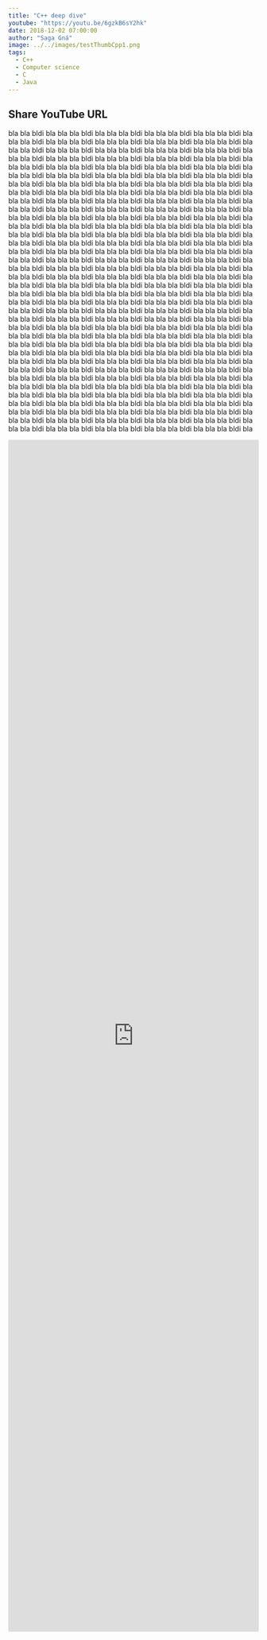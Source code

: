 ```yaml
---
title: "C++ deep dive"
youtube: "https://youtu.be/6gzkB6sY2hk"
date: 2018-12-02 07:00:00
author: "Saga Gná"
image: ../../images/testThumbCpp1.png
tags:
  - C++
  - Computer science
  - C
  - Java
---
```


## Share YouTube URL
bla bla bldi bla bla bla bldi bla bla bla bldi bla bla bla bldi bla bla bla bldi bla bla bla bldi bla 
bla bla bldi bla bla bla bldi bla bla bla bldi bla bla bla bldi bla bla bla bldi bla bla bla bldi bla 
bla bla bldi bla bla bla bldi bla bla bla bldi bla bla bla bldi bla bla bla bldi bla bla bla bldi bla 
bla bla bldi bla bla bla bldi bla bla bla bldi bla bla bla bldi bla bla bla bldi bla bla bla bldi bla 
bla bla bldi bla bla bla bldi bla bla bla bldi bla bla bla bldi bla bla bla bldi bla bla bla bldi bla 
bla bla bldi bla bla bla bldi bla bla bla bldi bla bla bla bldi bla bla bla bldi bla bla bla bldi bla 
bla bla bldi bla bla bla bldi bla bla bla bldi bla bla bla bldi bla bla bla bldi bla bla bla bldi bla 
bla bla bldi bla bla bla bldi bla bla bla bldi bla bla bla bldi bla bla bla bldi bla bla bla bldi bla 
bla bla bldi bla bla bla bldi bla bla bla bldi bla bla bla bldi bla bla bla bldi bla bla bla bldi bla 
bla bla bldi bla bla bla bldi bla bla bla bldi bla bla bla bldi bla bla bla bldi bla bla bla bldi bla 
bla bla bldi bla bla bla bldi bla bla bla bldi bla bla bla bldi bla bla bla bldi bla bla bla bldi bla 
bla bla bldi bla bla bla bldi bla bla bla bldi bla bla bla bldi bla bla bla bldi bla bla bla bldi bla 
bla bla bldi bla bla bla bldi bla bla bla bldi bla bla bla bldi bla bla bla bldi bla bla bla bldi bla 
bla bla bldi bla bla bla bldi bla bla bla bldi bla bla bla bldi bla bla bla bldi bla bla bla bldi bla 
bla bla bldi bla bla bla bldi bla bla bla bldi bla bla bla bldi bla bla bla bldi bla bla bla bldi bla 
bla bla bldi bla bla bla bldi bla bla bla bldi bla bla bla bldi bla bla bla bldi bla bla bla bldi bla 
bla bla bldi bla bla bla bldi bla bla bla bldi bla bla bla bldi bla bla bla bldi bla bla bla bldi bla 
bla bla bldi bla bla bla bldi bla bla bla bldi bla bla bla bldi bla bla bla bldi bla bla bla bldi bla 
bla bla bldi bla bla bla bldi bla bla bla bldi bla bla bla bldi bla bla bla bldi bla bla bla bldi bla 
bla bla bldi bla bla bla bldi bla bla bla bldi bla bla bla bldi bla bla bla bldi bla bla bla bldi bla 
bla bla bldi bla bla bla bldi bla bla bla bldi bla bla bla bldi bla bla bla bldi bla bla bla bldi bla 
bla bla bldi bla bla bla bldi bla bla bla bldi bla bla bla bldi bla bla bla bldi bla bla bla bldi bla 
bla bla bldi bla bla bla bldi bla bla bla bldi bla bla bla bldi bla bla bla bldi bla bla bla bldi bla 
bla bla bldi bla bla bla bldi bla bla bla bldi bla bla bla bldi bla bla bla bldi bla bla bla bldi bla 
bla bla bldi bla bla bla bldi bla bla bla bldi bla bla bla bldi bla bla bla bldi bla bla bla bldi bla 
bla bla bldi bla bla bla bldi bla bla bla bldi bla bla bla bldi bla bla bla bldi bla bla bla bldi bla 
bla bla bldi bla bla bla bldi bla bla bla bldi bla bla bla bldi bla bla bla bldi bla bla bla bldi bla 
bla bla bldi bla bla bla bldi bla bla bla bldi bla bla bla bldi bla bla bla bldi bla bla bla bldi bla 
bla bla bldi bla bla bla bldi bla bla bla bldi bla bla bla bldi bla bla bla bldi bla bla bla bldi bla 
bla bla bldi bla bla bla bldi bla bla bla bldi bla bla bla bldi bla bla bla bldi bla bla bla bldi bla

<iframe src="https://pastebin.com/embed_iframe/t5k4C9B6" style="border:none;width:100%;height:60vh"></iframe>
